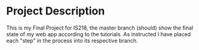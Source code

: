 # Project Description
This is my Final Project for IS218, the master branch (should) show the final state of my web app according to the tutorials. As instructed I have placed each "step" in the process into its respective branch.
